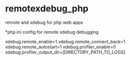 # remotexdebug_php
remote and xdebug for php web apps

*php.ini config for remote xdebug debugging

xdebug.remote_enable=1 
xdebug.remote_connect_back=1 
xdebug.remote_autostart=1 
xdebug.profiler_enable=0 
xdebug.profiler_output_dir=[DIRECTORY_PATH_TO_LOGS] 